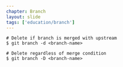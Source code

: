 ```yaml
---
chapter: Branch
layout: slide
tags: ['education/branch']
---
```


    # Delete if branch is merged with upstream
    $ git branch -d <branch-name>

    # Delete regardless of merge condition
    $ git branch -D <branch-name>
